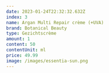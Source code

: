 ```yaml
---
date: 2023-01-24T22:32:32.632Z
index: 3
name: Argan Multi Repair crème (+UVA)
brand: Botanical Beauty
type: Gezichtscrème
amount: 1
content: 50
contentUnit: ml
price: 49.99
image: /images/essentia-sun.png
---
```

